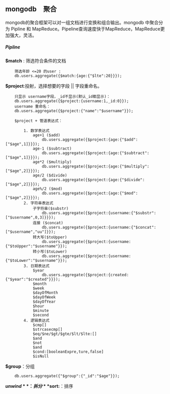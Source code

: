 ## mongodb　聚合

mongodb的聚合框架可以对一组文档进行变换和组合输出。mongodb 中聚合分为 Pipline 和 MapReduce。Pipeline查询速度快于MapReduce，MapReduce更加强大，灵活。


##### Pipline

**$match** : 筛选符合条件的文档
```
	筛选年龄 <=20 的user :
	db.users.aggregate({$match:{age:{"$lte":20}}});
```

**$project**:投射，选择想要的字段 || 字段重命名。
```
	只显示 username字段，_id不显示(默认_id都显示)：
	db.users.aggregate({$project:{username:1,_id:0}});
	username 重命名：
	db.users.aggregate({$project:{"name":"$username"}});

	$project + 管道表达式：

		1. 数学表达式
			age+1 ($add)
				db.users.aggregate({$project:{age:{"$add":["$age",1]}}});
			age-1 ($subtract)
				db.users.aggregate({$project:{age:{"$subtract":["$age",1]}}});
			age*2 ($multiply)
				db.users.aggregate({$project:{age:{"$multiply":["$age",2]}}});
			age/2 ($divide)
				db.users.aggregate({$project:{age:{"$divide":["$age",2]}}});
			age%/2 ($mod)
				db.users.aggregate({$project:{age:{"$mod":["$age",2]}}});
		2. 字符串表达式
			子字符串($substr)
				db.users.aggregate({$project:{username:{"$substr":["$username",0,3]}}});
			连接 ($concat)
				db.users.aggregate({$project:{username:{"$concat":["$username","uu"]}});
			转大写($toUpper)
				db.users.aggregate({$project:{username:{"$toUpper":"$username"}});
			转小写($toLower)
				db.users.aggregate({$project:{username:{"$toLower":"$username"}});
		3. 日期表达式
			$year
				db.users.aggregate({$project:{created:{"$year":"$created"}}});
			$month
			$week
			$dayOfMonth
			$dayOfWeek
			$dayOfYear
			$hour
			$minute
			$second
		4. 逻辑表达式
			$cmp[]
			$strcasecmp[]
			$eq/$ne/$gt/$gte/$lt/$lte:[]
			$and
			$not
			$and
			$cond:[booleanExpre,ture,false]
			$isNull

```

**$group**：分组
```
	db.users.aggregate({"$group":{"_id":"$age"}});

```

**$unwind**：拆分
**$sort:**：排序



